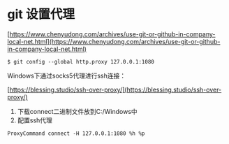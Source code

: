 # git 设置代理

[https://www.chenyudong.com/archives/use-git-or-github-in-company-local-net.html](https://www.chenyudong.com/archives/use-git-or-github-in-company-local-net.html)

```text
$ git config --global http.proxy 127.0.0.1:1080
```

Windows下通过socks5代理进行ssh连接：

[https://blessing.studio/ssh-over-proxy/](https://blessing.studio/ssh-over-proxy/)

1. 下载connect二进制文件放到C:/Windows中
2. 配置ssh代理

```text
ProxyCommand connect -H 127.0.0.1:1080 %h %p
```

